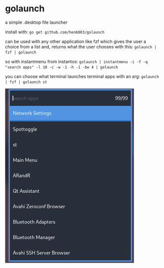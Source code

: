 # golaunch
a simple .desktop file launcher

install with: `go get github.com/hen6003/golaunch`

can be used with any other application like fzf which gives the user a choice from a list and, returns what the user chooses
with this:
  `golaunch | fzf | golaunch`

so with instantmenu from instantos:
  `golaunch | instantmenu -i -f -q "search apps" -l 10 -c -w -1 -h -1 -bw 4 | golaunch`

you can choose what terminal launches terminal apps with an arg:
  `golaunch | fzf | golaunch st`

![Example](golaunch.png)
